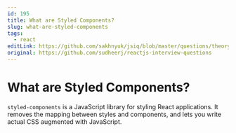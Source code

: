 ```yaml
---
id: 195
title: What are Styled Components?
slug: what-are-styled-components
tags:
  - react
editLink: https://github.com/sakhnyuk/jsiq/blob/master/questions/theory/react/195.md
original: https://github.com/sudheerj/reactjs-interview-questions
---
```


# What are Styled Components?

`styled-components` is a JavaScript library for styling React applications. It removes the mapping between styles and components, and lets you write actual CSS augmented with JavaScript.